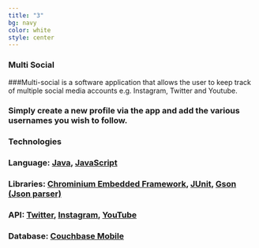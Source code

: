 ```yaml
---
title: "3"
bg: navy
color: white
style: center
---
```

### **Multi Social**

###Multi-social is a software application that allows the user to keep track of multiple social media accounts e.g. Instagram, Twitter and Youtube.

### Simply create a new profile via the app and add the various usernames you wish to follow.    
  
### **Technologies**

### **Language**: [Java](https://www.oracle.com/java/index.html), [JavaScript](https://www.javascript.com)

### **Libraries**: [Chrominium Embedded Framework](https://en.wikipedia.org/wiki/Chromium_Embedded_Framework), [JUnit](http://junit.org/junit4/), [Gson (Json parser)](https://github.com/google/gson)

### **API**: [Twitter](https://dev.twitter.com/docs), [Instagram](https://www.instagram.com/developer/), [YouTube](https://developers.google.com/youtube/documentation/)

### **Database**: [Couchbase Mobile](http://www.couchbase.com)
